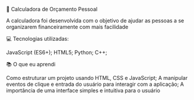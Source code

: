💸 Calculadora de Orçamento Pessoal

A calculadora foi desenvolvida com o objetivo de ajudar as pessoas a se organizarem financeiramente com mais facilidade

💻 Tecnologias utilizadas:

JavaScript (ES6+);
HTML5;
Python;
C++;

📚 O que eu aprendi

Como estruturar um projeto usando HTML, CSS e JavaScript;
A manipular eventos de clique e entrada do usuário para interagir com a aplicação;
A importância de uma interface simples e intuitiva para o usuário
